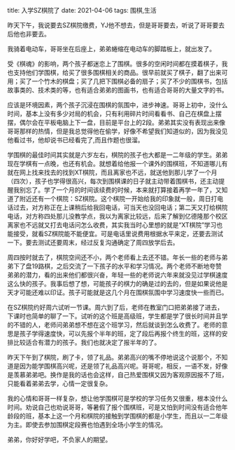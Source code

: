 title: 入学SZ棋院了
date: 2021-04-06
tags: 围棋,生活

昨天下午，我说要去SZ棋院缴费，YJ他不想去，但是哥哥要去，听说了哥哥要去后他也非要去。

我骑着电动车，哥哥坐在后座上，弟弟蜷缩在电动车的脚踏板上，就出发了。

受《棋魂》的影响，两个孩子都迷恋上了围棋。很多的空闲时间都在摸着棋子，我也支持他们学围棋，给买了很多围棋相关的商品。很早前就买了棋子，翻了出来可用；买了一个竹木的棋盘；买了几把下围棋必备的扇子；买了不少的围棋书，包括故事类的、技术类的等，也有适合弟弟的图画书，也有适合哥哥的大量文字的书。

应该是环境因素，两个孩子沉浸在围棋的氛围中，进步神速。哥哥上初中，没什么时间，基本上没有多少对局的机会，只有利用碎片时间看看书、自己在棋盘上摆摆，偶尔会在平板电脑上下一盘，目前是平台上的2段。弟弟其实没有表现出来像哥哥那样的热情，但是我总觉得他在偷学，好像不希望我们知道似的，因为我没见他看过书，他却说书已经看完了,而且作题也很溜。

学围棋的最佳时间其实就是六岁左右，棋院的孩子也大都是一二年级的学生。弟弟现在学棋有一点晚，也还有机会。就想着给他报一个课外的围棋班，不知道哪儿有就在网上找来找去的找到XT棋院，而且离家也不远，就送他到那儿学了一个月（四次），孩子也学得很高兴，每次到围棋课的日子就主动带着围棋书，还主动提醒我别忘了。学了一个月的时间该续费的时候，本来就打算接着再学一年了，又知道了附近还有一个棋院：SZ棋院。这个棋院一开始给我的印象就一般，周日打电话过去，对方称正在上课稍后给我回电话，可当天也没回电话；第二天又打给棋院电话，对方称四处那儿没教学点，我以为离家比较远，后来了解到亿德隆那个校区离家也不远就又打去电话问怎么收费，其实我当时心里想的就是“XT棋院”学习也能接受，就看SZ棋院能不能便宜。可是电话里说费用根据水平来定，还要去测试一下。要去测试还要周末，经过反复沟通确定了周四放学后去。

周四按时就去了，棋院空间还不小，两个老师看上去还不错。年长一些的老师与弟弟下了盘19路棋，之后交流了一下孩子的水平和学习情况。两个老师不断地夸赞弟弟的潜力，看的出来他们都很兴奋，年轻一些的老师说六年来就没见过学棋速度这么快的孩子。我事后想了想，可能孩子的棋力的确是过的去的，但是如果说他是天才可能还难以印证。孩子可能就是这几个月在围棋氛围中学习速度快一些而已。

在SZ棋院约好周六试听一节课。周六到了后，老师在教室门口把弟弟接了进去，下课时也简单的聊了一下。试听的这个班是高级班，学生都是学了很长时间并且学的不错的人，老师问弟弟想不想在这个班学习，然后就谈到怎么收费了。老师的意思是孩子学得速度快，可以先报个半年的班，定了段后再报个终生的班，这样的安排比较适合有潜力的孩子。我们也就决定了报半年的了。

昨天下午到了棋院，刷了卡，领了礼品。弟弟高兴的嘴不停地说这个说那个，不知道是因为能学围棋高兴呢，还是领了礼品高兴呢。哥哥呢，相反，一语不发，好像是羡慕弟弟吧。换作是我的话也会这样，自己热爱围棋又因为客观原因报不了班，只能看着弟弟去学，心情一定很复杂。

我的心情和哥哥一样复杂，想让他学围棋可是学校的学习任务又很重，根本没什么时间。劝说自己也劝说哥哥，等暑假了报个围棋班，可是又怕到时间没有适合他年龄段的班，基本上这一个月和棋院的接触到学围棋的都是小学生，而且以一二年级为主。即使去参加围棋定段赛也怕遇到全场小学生的情况。

弟弟，你好好学吧，不负家人的期望。
